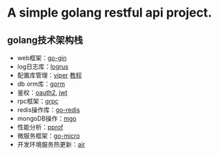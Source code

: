 # A simple golang restful api project.

## golang技术架构栈

* web框架：[go-gin](https://gin-gonic.com/)
* log日志库：[logrus](https://github.com/Sirupsen/logrus)
* 配置库管理：[viper](https://github.com/spf13/viper) [教程](https://blog.csdn.net/cs380637384/article/details/81217767)
* db orm库：[gorm](http://gorm.book.jasperxu.com/)
* 鉴权：[oauth2](https://github.com/go-oauth2/oauth2), [jwt](https://github.com/dgrijalva/jwt-go)
* rpc框架：[grpc](https://doc.oschina.net/grpc?t=58008)
* redis操作库：[go-redis](https://github.com/go-redis/redis)
* mongoDB操作：[mgo](https://github.com/globalsign/mgo)
* 性能分析：[pprof](https://www.jianshu.com/p/4e4ff6be6af9)
* 微服务框架：[go-micro](https://www.jianshu.com/p/352778f089c0)
* 开发环境服务热更新：[air](https://github.com/cosmtrek/air)